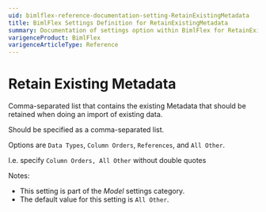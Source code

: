 ```yaml
---
uid: bimlflex-reference-documentation-setting-RetainExistingMetadata
title: BimlFlex Settings Definition for RetainExistingMetadata
summary: Documentation of settings option within BimlFlex for RetainExistingMetadata
varigenceProduct: BimlFlex
varigenceArticleType: Reference
---
```


# Retain Existing Metadata

Comma-separated list that contains the existing Metadata that should be retained when doing an import of existing data.

Should be specified as a comma-separated list.

Options are `Data Types`, `Column Orders`, `References`, and `All Other`.

I.e. specify `Column Orders, All Other` without double quotes

Notes:

* This setting is part of the *Model* settings category.
* The default value for this setting is `All Other`.
